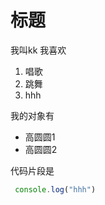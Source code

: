 # 标题
我叫kk 我喜欢

1. 唱歌
2. 跳舞
3. hhh

我的对象有

* 高圆圆1
* 高圆圆2
  
代码片段是
```javascript
 console.log("hhh")
 ```